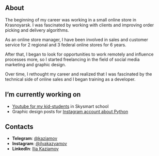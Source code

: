 <!--### Hi there 👋


**kazyamov/kazyamov** is a ✨ _special_ ✨ repository because its `README.md` (this file) appears on your GitHub profile.

Here are some ideas to get you started:
-->
## About

The beginning of my career was working in a small online store in Krasnoyarsk. I was fascinated by working with clients and improving order picking and delivery algorithms.

As an online store manager, I have been involved in sales and customer service for 2 regional and 3 federal online stores for 6 years.

After that, I began to look for opportunities to work remotely and influence processes more, so I started freelancing in the field of social media marketing and graphic design.

Over time, I rethought my career and realized that I was fascinated by the technical side of online sales and I began training as a developer.

## I’m currently working on
  * [Youtube for my kid-students](https://www.youtube.com/channel/UCYspuehThql30psLWg3c-fA/) in Skysmart school
  * Graphic design posts for [Instagram account about Python](https://instagram.com/kazyamov) 
<!--
  * Pet-project free CRM for self-employed on Django 

## I’m currently learning ...

## 👯 I’m looking to collaborate on ...
## 🤔 I’m looking for help with ...
## 💬 Ask me about graphic design, marketing or psychology
## 📫 How to reach me: ...
## 😄 Pronouns: ...
## ⚡ Fun fact: ...
-->

## Contacts

* **Telegram**: [@kaziamov](https://t.me/kaziamov)
* **Instagram**: [@ilyakazyamov](https://instagram.com/ilyakazyamov)
* **LinkedIn**: [Ilia Kaziamov](https://linkedin.com/in/kaziamov)
